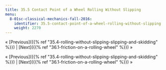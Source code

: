 ```yaml
---
title: 35.5 Contact Point of a Wheel Rolling Without Slipping
menu:
  8-01sc-classical-mechanics-fall-2016:
    identifier: 35.5-contact-point-of-a-wheel-rolling-without-slipping
    weight: 2270
---
```

« [Previous]({{% ref "35.4-rolling-without-slipping-slipping-and-skidding" %}}) | [Next]({{% ref "36.1-friction-on-a-rolling-wheel" %}}) »

« [Previous]({{% ref "35.4-rolling-without-slipping-slipping-and-skidding" %}}) | [Next]({{% ref "36.1-friction-on-a-rolling-wheel" %}}) »